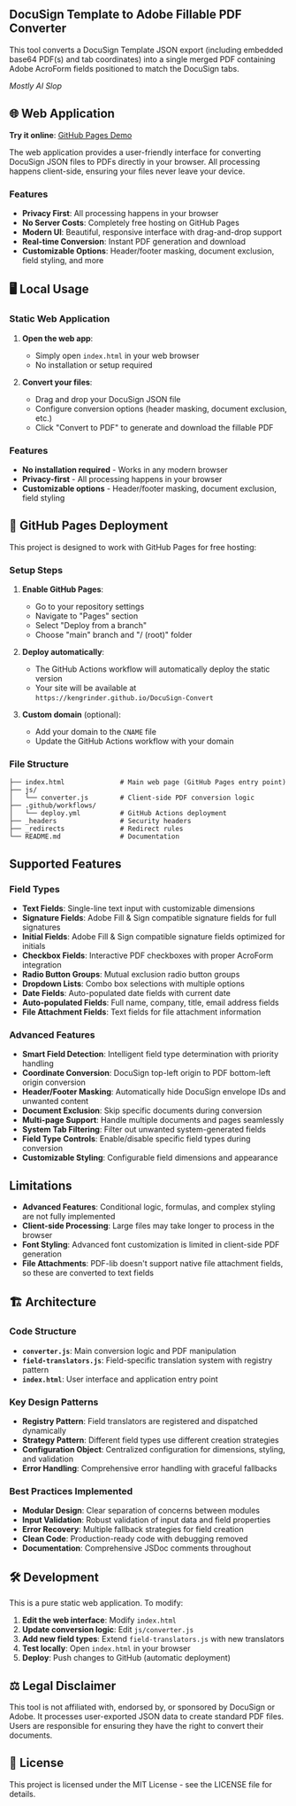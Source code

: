 ## DocuSign Template to Adobe Fillable PDF Converter

This tool converts a DocuSign Template JSON export (including embedded base64 PDF(s) and tab coordinates) into a single merged PDF containing Adobe AcroForm fields positioned to match the DocuSign tabs.

*Mostly AI Slop*

## 🌐 Web Application

**Try it online**: [GitHub Pages Demo](https://kengrinder.github.io/DocuSign-Convert/)

The web application provides a user-friendly interface for converting DocuSign JSON files to PDFs directly in your browser. All processing happens client-side, ensuring your files never leave your device.

### Features
- **Privacy First**: All processing happens in your browser
- **No Server Costs**: Completely free hosting on GitHub Pages
- **Modern UI**: Beautiful, responsive interface with drag-and-drop support
- **Real-time Conversion**: Instant PDF generation and download
- **Customizable Options**: Header/footer masking, document exclusion, field styling, and more

## 🖥️ Local Usage

### Static Web Application

1. **Open the web app**:
   - Simply open `index.html` in your web browser
   - No installation or setup required

2. **Convert your files**:
   - Drag and drop your DocuSign JSON file
   - Configure conversion options (header masking, document exclusion, etc.)
   - Click "Convert to PDF" to generate and download the fillable PDF

### Features
- **No installation required** - Works in any modern browser
- **Privacy-first** - All processing happens in your browser
- **Customizable options** - Header/footer masking, document exclusion, field styling

## 🚀 GitHub Pages Deployment

This project is designed to work with GitHub Pages for free hosting:

### Setup Steps

1. **Enable GitHub Pages**:
   - Go to your repository settings
   - Navigate to "Pages" section
   - Select "Deploy from a branch"
   - Choose "main" branch and "/ (root)" folder

2. **Deploy automatically**:
   - The GitHub Actions workflow will automatically deploy the static version
   - Your site will be available at `https://kengrinder.github.io/DocuSign-Convert`

3. **Custom domain** (optional):
   - Add your domain to the `CNAME` file
   - Update the GitHub Actions workflow with your domain

### File Structure

```
├── index.html              # Main web page (GitHub Pages entry point)
├── js/
│   └── converter.js        # Client-side PDF conversion logic
├── .github/workflows/
│   └── deploy.yml          # GitHub Actions deployment
├── _headers                # Security headers
├── _redirects              # Redirect rules
└── README.md               # Documentation
```

## Supported Features

### Field Types
- **Text Fields**: Single-line text input with customizable dimensions
- **Signature Fields**: Adobe Fill & Sign compatible signature fields for full signatures
- **Initial Fields**: Adobe Fill & Sign compatible signature fields optimized for initials
- **Checkbox Fields**: Interactive PDF checkboxes with proper AcroForm integration
- **Radio Button Groups**: Mutual exclusion radio button groups
- **Dropdown Lists**: Combo box selections with multiple options
- **Date Fields**: Auto-populated date fields with current date
- **Auto-populated Fields**: Full name, company, title, email address fields
- **File Attachment Fields**: Text fields for file attachment information

### Advanced Features
- **Smart Field Detection**: Intelligent field type determination with priority handling
- **Coordinate Conversion**: DocuSign top-left origin to PDF bottom-left origin conversion
- **Header/Footer Masking**: Automatically hide DocuSign envelope IDs and unwanted content
- **Document Exclusion**: Skip specific documents during conversion
- **Multi-page Support**: Handle multiple documents and pages seamlessly
- **System Tab Filtering**: Filter out unwanted system-generated fields
- **Field Type Controls**: Enable/disable specific field types during conversion
- **Customizable Styling**: Configurable field dimensions and appearance

## Limitations

- **Advanced Features**: Conditional logic, formulas, and complex styling are not fully implemented
- **Client-side Processing**: Large files may take longer to process in the browser
- **Font Styling**: Advanced font customization is limited in client-side PDF generation
- **File Attachments**: PDF-lib doesn't support native file attachment fields, so these are converted to text fields

## 🏗️ Architecture

### Code Structure
- **`converter.js`**: Main conversion logic and PDF manipulation
- **`field-translators.js`**: Field-specific translation system with registry pattern
- **`index.html`**: User interface and application entry point

### Key Design Patterns
- **Registry Pattern**: Field translators are registered and dispatched dynamically
- **Strategy Pattern**: Different field types use different creation strategies
- **Configuration Object**: Centralized configuration for dimensions, styling, and validation
- **Error Handling**: Comprehensive error handling with graceful fallbacks

### Best Practices Implemented
- **Modular Design**: Clear separation of concerns between modules
- **Input Validation**: Robust validation of input data and field properties
- **Error Recovery**: Multiple fallback strategies for field creation
- **Clean Code**: Production-ready code with debugging removed
- **Documentation**: Comprehensive JSDoc comments throughout

## 🛠️ Development

This is a pure static web application. To modify:

1. **Edit the web interface**: Modify `index.html`
2. **Update conversion logic**: Edit `js/converter.js`
3. **Add new field types**: Extend `field-translators.js` with new translators
4. **Test locally**: Open `index.html` in your browser
5. **Deploy**: Push changes to GitHub (automatic deployment)

## ⚖️ Legal Disclaimer

This tool is not affiliated with, endorsed by, or sponsored by DocuSign or Adobe. 
It processes user-exported JSON data to create standard PDF files. 
Users are responsible for ensuring they have the right to convert their documents.

## 📄 License

This project is licensed under the MIT License - see the LICENSE file for details.
